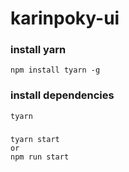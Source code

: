 karinpoky-ui
============================
### install yarn
```
npm install tyarn -g

```


### install dependencies
```
tyarn

```

###
```
tyarn start
or
npm run start


```
